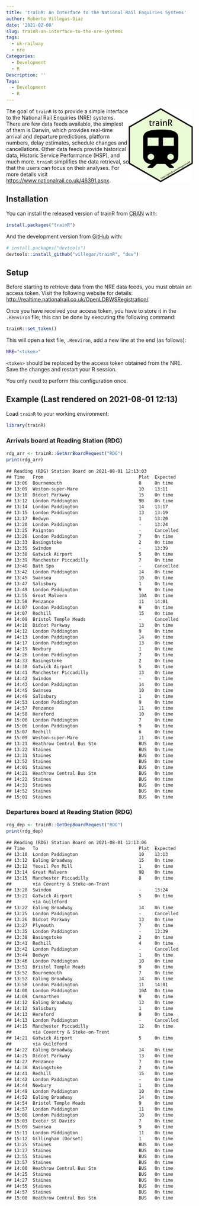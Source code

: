 ```yaml
---
title: 'trainR: An Interface to the National Rail Enquiries Systems'
author: Roberto Villegas-Diaz
date: '2021-02-08'
slug: trainR-an-interface-to-the-nre-systems
tags:
  - uk-railway
  - nre
Categories:
  - Development
  - R
Description: ''
Tags:
  - Development
  - R
---
```


<img src="https://raw.githubusercontent.com/villegar/trainR/main/inst/images/logo.png" alt="logo" align="right" height=200px/>

The goal of `trainR` is to provide a simple interface to the 
National Rail Enquiries (NRE) systems. There are few data feeds 
available, the simplest of them is Darwin, which provides real-time 
arrival and departure predictions, platform numbers, delay estimates, 
schedule changes and cancellations. Other data feeds provide historical 
data, Historic Service Performance (HSP), and much more. `trainR` 
simplifies the data retrieval, so that the users can focus on their 
analyses. For more details visit 
https://www.nationalrail.co.uk/46391.aspx.

## Installation

You can install the released version of trainR from [CRAN](https://CRAN.R-project.org) with:

``` r
install.packages("trainR")
```

And the development version from [GitHub](https://github.com/) with:

``` r
# install.packages("devtools")
devtools::install_github("villegar/trainR", "dev")
```

## Setup
Before starting to retrieve data from the NRE data feeds, you must obtain an access token. 
Visit the following website for details: http://realtime.nationalrail.co.uk/OpenLDBWSRegistration/

Once you have received your access token, you have to store it in the `.Renviron` file; this can be 
done by executing the following command:


```r
trainR::set_token()
```

This will open a text file, `.Renviron`, add a new line at the end (as follows):

```bash
NRE="<token>"
```

`<token>` should be replaced by the access token obtained from the NRE. Save the changes and restart 
your R session.

You only need to perform this configuration once.

## Example (Last rendered on 2021-08-01 12:13)

Load `trainR` to your working environment:

```r
library(trainR)
```

### Arrivals board at Reading Station (RDG)


```r
rdg_arr <- trainR::GetArrBoardRequest("RDG")
print(rdg_arr)
```

```
## Reading (RDG) Station Board on 2021-08-01 12:13:03
## Time   From                                    Plat  Expected
## 13:06  Bournemouth                             8     On time
## 13:09  Weston-super-Mare                       10    13:11
## 13:10  Didcot Parkway                          15    On time
## 13:12  London Paddington                       9B    On time
## 13:14  London Paddington                       14    13:17
## 13:15  London Paddington                       13    13:19
## 13:17  Bedwyn                                  1     13:20
## 13:20  London Paddington                       -     13:24
## 13:25  Paignton                                -     Cancelled
## 13:26  London Paddington                       7     On time
## 13:33  Basingstoke                             2     On time
## 13:35  Swindon                                 -     13:39
## 13:38  Gatwick Airport                         5     On time
## 13:39  Manchester Piccadilly                   7     On time
## 13:40  Bath Spa                                -     Cancelled
## 13:42  London Paddington                       14    On time
## 13:45  Swansea                                 10    On time
## 13:47  Salisbury                               1     On time
## 13:49  London Paddington                       9     On time
## 13:55  Great Malvern                           10A   On time
## 13:58  Penzance                                11    14:01
## 14:07  London Paddington                       9     On time
## 14:07  Redhill                                 15    On time
## 14:09  Bristol Temple Meads                    -     Cancelled
## 14:10  Didcot Parkway                          13    On time
## 14:12  London Paddington                       9     On time
## 14:13  London Paddington                       14    On time
## 14:17  London Paddington                       13    On time
## 14:19  Newbury                                 1     On time
## 14:26  London Paddington                       7     On time
## 14:33  Basingstoke                             2     On time
## 14:38  Gatwick Airport                         5     On time
## 14:41  Manchester Piccadilly                   13    On time
## 14:42  Swindon                                 -     On time
## 14:43  London Paddington                       14    On time
## 14:45  Swansea                                 10    On time
## 14:49  Salisbury                               1     On time
## 14:53  London Paddington                       9     On time
## 14:57  Penzance                                11    On time
## 14:58  Hereford                                10    On time
## 15:00  London Paddington                       7     On time
## 15:06  London Paddington                       9     On time
## 15:07  Redhill                                 6     On time
## 15:09  Weston-super-Mare                       11    On time
## 13:21  Heathrow Central Bus Stn                BUS   On time
## 13:22  Staines                                 BUS   On time
## 13:31  Staines                                 BUS   On time
## 13:52  Staines                                 BUS   On time
## 14:01  Staines                                 BUS   On time
## 14:21  Heathrow Central Bus Stn                BUS   On time
## 14:22  Staines                                 BUS   On time
## 14:31  Staines                                 BUS   On time
## 14:52  Staines                                 BUS   On time
## 15:01  Staines                                 BUS   On time
```

### Departures board at Reading Station (RDG)


```r
rdg_dep <- trainR::GetDepBoardRequest("RDG")
print(rdg_dep)
```

```
## Reading (RDG) Station Board on 2021-08-01 12:13:06
## Time   To                                      Plat  Expected
## 13:10  London Paddington                       10    13:13
## 13:12  Ealing Broadway                         15    On time
## 13:12  Yeovil Pen Mill                         1     On time
## 13:14  Great Malvern                           9B    On time
## 13:15  Manchester Piccadilly                   8     On time
##        via Coventry & Stoke-on-Trent           
## 13:20  Swindon                                 -     13:24
## 13:21  Gatwick Airport                         5     On time
##        via Guildford                           
## 13:22  Ealing Broadway                         14    On time
## 13:25  London Paddington                       -     Cancelled
## 13:26  Didcot Parkway                          13    On time
## 13:27  Plymouth                                7     On time
## 13:35  London Paddington                       -     13:39
## 13:38  Basingstoke                             2     On time
## 13:41  Redhill                                 4     On time
## 13:42  London Paddington                       -     Cancelled
## 13:44  Bedwyn                                  1     On time
## 13:46  London Paddington                       10    On time
## 13:51  Bristol Temple Meads                    9     On time
## 13:52  Bournemouth                             7     On time
## 13:52  Ealing Broadway                         14    On time
## 13:58  London Paddington                       11    14:01
## 14:00  London Paddington                       10A   On time
## 14:09  Carmarthen                              9     On time
## 14:12  Ealing Broadway                         13    On time
## 14:12  Salisbury                               1     On time
## 14:13  Hereford                                9     On time
## 14:13  London Paddington                       -     Cancelled
## 14:15  Manchester Piccadilly                   12    On time
##        via Coventry & Stoke-on-Trent           
## 14:21  Gatwick Airport                         5     On time
##        via Guildford                           
## 14:22  Ealing Broadway                         14    On time
## 14:25  Didcot Parkway                          13    On time
## 14:27  Penzance                                7     On time
## 14:38  Basingstoke                             2     On time
## 14:41  Redhill                                 15    On time
## 14:42  London Paddington                       -     On time
## 14:44  Newbury                                 1     On time
## 14:49  London Paddington                       10    On time
## 14:52  Ealing Broadway                         14    On time
## 14:54  Bristol Temple Meads                    9     On time
## 14:57  London Paddington                       11    On time
## 15:00  London Paddington                       10    On time
## 15:03  Exeter St Davids                        7     On time
## 15:09  Swansea                                 9     On time
## 15:11  London Paddington                       11    On time
## 15:12  Gillingham (Dorset)                     1     On time
## 13:25  Staines                                 BUS   On time
## 13:27  Staines                                 BUS   On time
## 13:55  Staines                                 BUS   On time
## 13:57  Staines                                 BUS   On time
## 14:00  Heathrow Central Bus Stn                BUS   On time
## 14:25  Staines                                 BUS   On time
## 14:27  Staines                                 BUS   On time
## 14:55  Staines                                 BUS   On time
## 14:57  Staines                                 BUS   On time
## 15:00  Heathrow Central Bus Stn                BUS   On time
```
